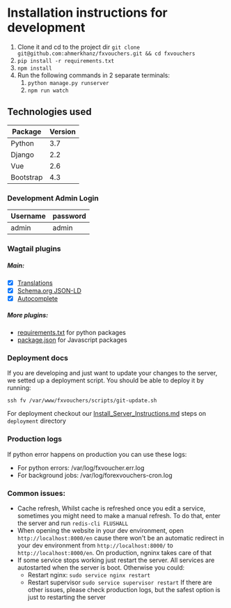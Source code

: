 # Installation instructions for development

 1. Clone it and cd to the project dir `git clone git@github.com:ahmerkhanz/fxvouchers.git && cd fxvouchers`
 2. `pip install -r requirements.txt`
 3. `npm install`
 4. Run the following commands in 2 separate terminals: 
    1. `python manage.py runserver`
    2. `npm run watch`

## Technologies used

| Package         | Version |
|-----------------|---------|
| Python          | 3.7     |
| Django          | 2.2     |
| Vue             | 2.6     |
| Bootstrap       | 4.3     |

### Development Admin Login

| Username | password |
|----------|----------|
| admin    | admin    |

### Wagtail plugins

##### Main:
 - [x] [Translations](https://github.com/wagtail/wagtailtrans)
 - [x] [Schema.org JSON-LD](https://github.com/neon-jungle/wagtail-schema.org) 
 - [x] [Autocomplete](https://github.com/wagtail/wagtail-autocomplete) 

##### More plugins: 
   - [requirements.txt](https://github.com/ahmerkhanz/fxvouchers/blob/master/requirements.txt) for python packages
   - [package.json](https://github.com/ahmerkhanz/fxvouchers/blob/master/package.json#L40) for Javascript packages
   


### Deployment docs

If you are developing and just want to update your changes to the server, we setted up a deployment script.
You should be able to deploy it by running:

```
ssh fv /var/www/fxvouchers/scripts/git-update.sh
```

For deployment checkout our [Install_Server_Instructions.md](https://github.com/ahmerkhanz/fxvouchers/blob/master/deployment/Install_Server_Instructions.md) steps on `deployment` directory

### Production logs

If python error happens on production you can use these logs:

- For python errors: /var/log/fxvoucher.err.log
- For background jobs: /var/log/forexvouchers-cron.log

### Common issues:

- Cache refresh, Whilst cache is refreshed once you edit a service,  sometimes you might need to make a manual refresh. To do that, enter the server and run `redis-cli FLUSHALL` 
- When opening the website in your dev environment, open `http://localhost:8000/en` cause there won't be an automatic redirect in 
your dev environment from `http://localhost:8000/` to `http://localhost:8000/en`. On production, ngninx takes care of that
- If some service stops working just restart the server. All services are autostarted when the server is boot. Otherwise you could:
  * Restart nginx: `sudo service nginx restart`
  * Restart supervisor `sudo service supervisor restart`
  If there are other issues, please check production logs, but the safest option is just to restarting the server
